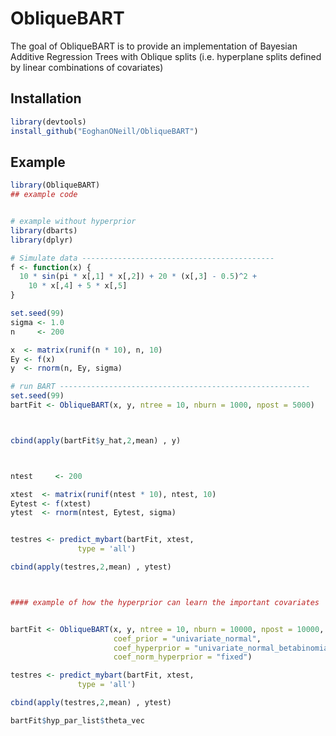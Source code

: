 
# ObliqueBART

<!-- badges: start -->
<!-- badges: end -->

The goal of ObliqueBART is to provide an implementation of Bayesian Additive Regression Trees with Oblique splits (i.e. hyperplane splits defined by linear combinations of covariates)

## Installation

``` r
library(devtools)
install_github("EoghanONeill/ObliqueBART")
```

## Example


``` r
library(ObliqueBART)
## example code


# example without hyperprior
library(dbarts)
library(dplyr)

# Simulate data -------------------------------------------
f <- function(x) {
  10 * sin(pi * x[,1] * x[,2]) + 20 * (x[,3] - 0.5)^2 +
    10 * x[,4] + 5 * x[,5]
}

set.seed(99)
sigma <- 1.0
n     <- 200

x  <- matrix(runif(n * 10), n, 10)
Ey <- f(x)
y  <- rnorm(n, Ey, sigma)

# run BART --------------------------------------------------------
set.seed(99)
bartFit <- ObliqueBART(x, y, ntree = 10, nburn = 1000, npost = 5000)



cbind(apply(bartFit$y_hat,2,mean) , y)



ntest     <- 200

xtest  <- matrix(runif(ntest * 10), ntest, 10)
Eytest <- f(xtest)
ytest  <- rnorm(ntest, Eytest, sigma)


testres <- predict_mybart(bartFit, xtest,
               type = 'all')

cbind(apply(testres,2,mean) , ytest)



#### example of how the hyperprior can learn the important covariates


bartFit <- ObliqueBART(x, y, ntree = 10, nburn = 10000, npost = 10000,
                       coef_prior = "univariate_normal",
                       coef_hyperprior = "univariate_normal_betabinomial_theta_j",
                       coef_norm_hyperprior = "fixed")

testres <- predict_mybart(bartFit, xtest,
               type = 'all')

cbind(apply(testres,2,mean) , ytest)

bartFit$hyp_par_list$theta_vec



```

